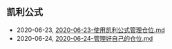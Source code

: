 ## 凯利公式
* 2020-06-23, [2020-06-23-使用凯利公式管理仓位.md](../docs\2020-06-23-使用凯利公式管理仓位.md)
* 2020-06-24, [2020-06-24-管理好自己的仓位.md](../docs\2020-06-24-管理好自己的仓位.md)
